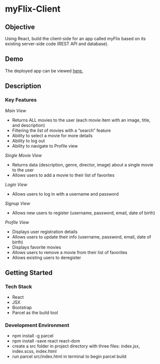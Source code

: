# myFlix-Client

## Objective

Using React, build the client-side for an app called myFlix based on its
existing server-side code (REST API and database).

## Demo

The deployed app can be viewed [here.](https://main--myflixbil.netlify.app/)

## Description

### Key Features

_Main View_

-   Returns ALL movies to the user (each movie item with an image, title, and description)
-   Filtering the list of movies with a “search” feature
-   Ability to select a movie for more details
-   Ability to log out
-   Ability to navigate to Profile view

_Single Movie View_

-   Returns data (description, genre, director, image) about a single movie to the user
-   Allows users to add a movie to their list of favorites

_Login View_

-   Allows users to log in with a username and password

_Signup View_

-   Allows new users to register (username, password, email, date of birth)

_Profile View_

-   Displays user registration details
-   Allows users to update their info (username, password, email, date of birth)
-   Displays favorite movies
-   Allows users to remove a movie from their list of favorites
-   Allows existing users to deregister

## Getting Started

### Tech Stack

-   React
-   JSX
-   Bootstrap
-   Parcel as the build tool

### Development Environment

-   npm install -g parcel
-   npm install -save react react-dom
-   create a src folder in project directory with three files: index.jsx, index.scss, index.html
-   run parcel src/index.html in terminal to begin parcel build

